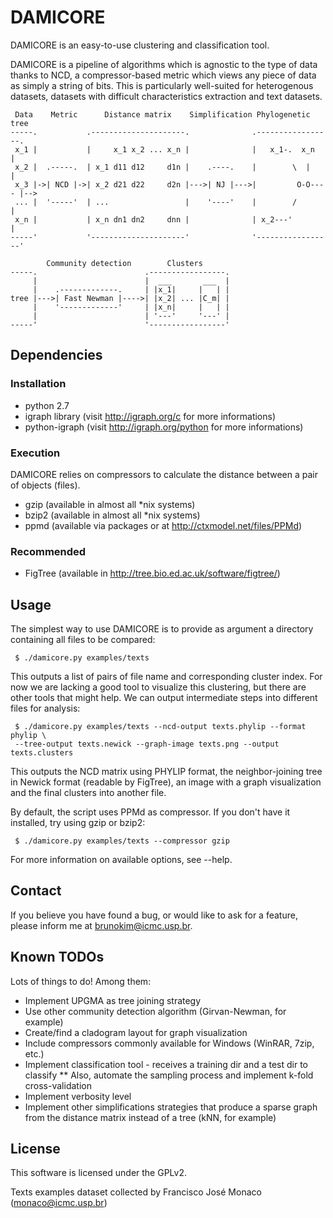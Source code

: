 # DAMICORE

  DAMICORE is an easy-to-use clustering and classification tool.

  DAMICORE is a pipeline of algorithms which is agnostic to the type of data
thanks to NCD, a compressor-based metric which views any piece of data as
simply a string of bits. This is particularly well-suited for heterogenous
datasets, datasets with difficult characteristics extraction and text datasets.

     Data    Metric      Distance matrix    Simplification Phylogenetic tree
    -----.           .---------------------.              .-----------------.
     x_1 |           |     x_1 x_2 ... x_n |              |   x_1-.  x_n    |
     x_2 |  .-----.  | x_1 d11 d12     d1n |    .----.    |        \  |     |
     x_3 |->| NCD |->| x_2 d21 d22     d2n |--->| NJ |--->|         O-O---- |-->
     ... |  '-----'  | ...                 |    '----'    |        /        |
     x_n |           | x_n dn1 dn2     dnn |              | x_2---'         |
    -----'           '---------------------'              '-----------------'

            Community detection        Clusters
    -----.                        .-----------------.
         |                        |  ___       ___  |
         |    .-------------.     | |x_1|     |   | |
    tree |--->| Fast Newman |---->| |x_2| ... |C_m| |
         |    '-------------'     | |x_n|     |   | |
         |                        | '---'     '---' |
    -----'                        '-----------------'


## Dependencies

### Installation
* python 2.7
* igraph library (visit http://igraph.org/c for more informations)
* python-igraph (visit http://igraph.org/python for more informations)

### Execution

  DAMICORE relies on compressors to calculate the distance between a pair of
objects (files).

* gzip (available in almost all \*nix systems)
* bzip2 (available in almost all \*nix systems)
* ppmd (available via packages or at http://ctxmodel.net/files/PPMd)

### Recommended

* FigTree (available in http://tree.bio.ed.ac.uk/software/figtree/)

## Usage

The simplest way to use DAMICORE is to provide as argument a directory
containing all files to be compared:

     $ ./damicore.py examples/texts

This outputs a list of pairs of file name and corresponding cluster index.
For now we are lacking a good tool to visualize this clustering, but there are
other tools that might help. We can output intermediate steps into different
files for analysis:

     $ ./damicore.py examples/texts --ncd-output texts.phylip --format phylip \
     --tree-output texts.newick --graph-image texts.png --output texts.clusters

This outputs the NCD matrix using PHYLIP format, the neighbor-joining tree in
Newick format (readable by FigTree), an image with a graph visualization and
the final clusters into another file.

By default, the script uses PPMd as compressor. If you don't have it installed,
try using gzip or bzip2:

     $ ./damicore.py examples/texts --compressor gzip

For more information on available options, see --help.

## Contact

If you believe you have found a bug, or would like to ask for a feature, please
inform me at brunokim@icmc.usp.br.

## Known TODOs

Lots of things to do! Among them:
* Implement UPGMA as tree joining strategy
* Use other community detection algorithm (Girvan-Newman, for example)
* Create/find a cladogram layout for graph visualization
* Include compressors commonly available for Windows (WinRAR, 7zip, etc.)
* Implement classification tool - receives a training dir and a test dir to
  classify
** Also, automate the sampling process and implement k-fold cross-validation
* Implement verbosity level
* Implement other simplifications strategies that produce a sparse graph from
  the distance matrix instead of a tree (kNN, for example)

## License

This software is licensed under the GPLv2.

Texts examples dataset collected by Francisco José Monaco (monaco@icmc.usp.br)
